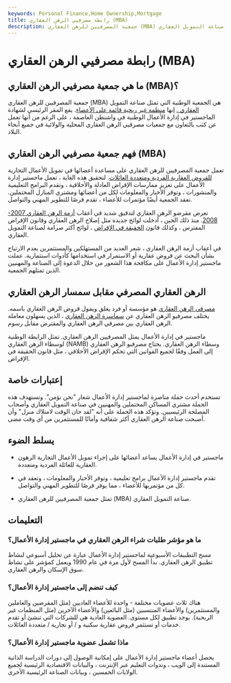 ```yaml
---
keywords: Personal Finance,Home Ownership,Mortgage
title: رابطة مصرفيي الرهن العقاري (MBA)
description: جمعية المصرفيين للرهن العقاري (MBA) هي جمعية وطنية تمثل صناعة التمويل العقاري.
---
```


# رابطة مصرفيي الرهن العقاري (MBA)
## ما هي جمعية مصرفيي الرهن العقاري (MBA)؟

جمعية المصرفيين للرهن العقاري (MBA) هي الجمعية الوطنية التي تمثل صناعة التمويل [العقاري .](/realestate) إنها [منظمة غير ربحية قائمة على الأعضاء](/non-profitorganization). يقع المقر الرئيسي لشهادة الماجستير في إدارة الأعمال الوطنية في واشنطن العاصمة ، على الرغم من أنها تعمل عن كثب بالتعاون مع جمعيات مصرفيي الرهن العقاري المحلية والولائية في جميع أنحاء البلاد.

## فهم جمعية مصرفيي الرهن العقاري (MBA)

تعمل جمعية المصرفيين للرهن العقاري على مساعدة أعضائها في تمويل الأعمال التجارية [للقروض العقارية الفردية ومتعددة العائلات](/home-mortgage). لتحقيق هذه الغاية ، تعمل ماجستير إدارة الأعمال على تعزيز ممارسات الإقراض العادلة والأخلاقية ، وتقدم البرامج التعليمية والمنشورات ، وتوفر الأخبار والمعلومات لكل من أعضائها ومشتري المنازل المحتملين. تعقد الجمعية أيضًا مؤتمرات للأعضاء ، تقدم فرصًا للتطوير المهني والتواصل.

تعرض مقرضو الرهن العقاري لتدقيق شديد في أعقاب [أزمة الرهن العقاري 2007-2008](/subprime-meltdown). منذ ذلك الحين ، أدخلت لوائح جديدة مثل إصلاح الرهن العقاري وقانون الإقراض المفترس ، وكذلك قانون [الحقيقة في الإقراض](/tila) ، لوائح أكثر صرامة لصناعة التمويل العقاري.

في أعقاب أزمة الرهن العقاري ، شعر العديد من المستهلكين والمستثمرين بعدم الارتياح بشأن البحث عن قروض عقارية أو الاستمرار في استخدامها كأدوات استثمارية. عملت ماجستير إدارة الأعمال على مكافحة هذا الشعور من خلال الدعوة إلى الصناعة والمهنيين الذين تمثلهم الجمعية.

## الرهن العقاري المصرفي مقابل سمسار الرهن العقاري

[مصرفي الرهن العقاري](/mortgagebanker) هو مؤسسة أو فرد يغلق ويمول قروض الرهن العقاري باسمه. يختلف مصرفيو الرهن العقاري عن [سماسرة الرهن العقاري](/mortgagebroker) ، الذين يسهلون معاملة الرهن العقاري بين مصرفي الرهن العقاري والمقترض مقابل رسوم.

ماجستير في إدارة الأعمال يمثل المصرفيين الرهن العقاري. تمثل الرابطة الوطنية لوسطاء الرهن العقاري (NAMB) وسطاء الرهن العقاري. يحتاج مصرفيو الرهن العقاري إلى العمل وفقًا لجميع القوانين التي تحكم الإقراض الأخلاقي ، مثل قانون الحقيقة في الإقراض.

## إعتبارات خاصة

تستخدم أحدث حملة مناصرة لماجستير إدارة الأعمال شعار "نحن نؤمن". وتستهدف هذه الحملة مشتري المساكن المحتملين والمهنيين في صناعة التمويل العقاري وأصحاب المصلحة الرئيسيين. وتؤكد هذه الحملة على أنه "لقد حان الوقت لامتلاك منزل" وأن أصبحت صناعة الرهن العقاري أكثر شفافية وأمانًا للمستثمرين من أي وقت مضى.

## يسلط الضوء

- ماجستير في إدارة الأعمال يساعد أعضائها على إجراء تمويل الأعمال التجارية الرهون العقارية للعائلة الفردية ومتعددة.

- تقدم ماجستير إدارة الأعمال برامج تعليمية ، وتوفر الأخبار والمعلومات ، وتعقد في كل من مؤتمريها للأعضاء ، مما يوفر فرصًا للتطوير المهني والتواصل.

- تمثل جمعية المصرفيين للرهن العقاري (MBA) صناعة التمويل العقاري.

## التعليمات

### ما هو مؤشر طلبات شراء الرهن العقاري في ماجستير إدارة الأعمال؟

مسح التطبيقات الأسبوعية لماجستير إدارة الأعمال عبارة عن تحليل أسبوعي لنشاط تطبيق الرهن العقاري. بدأ المسح لأول مرة في عام 1990 ويعمل كمؤشر على نشاط سوق الإسكان والرهن العقاري.

### كيف تنضم إلى ماجستير إدارة الأعمال؟

هناك ثلاث عضويات مختلفة - واحدة للأعضاء العاديين (مثل المقرضين والعاملين والمستثمرين) والأعضاء المنتسبين (مثل البائعين) والأعضاء الآخرين (مثل المنظمات غير الربحية). يوجد تطبيق لكل مستوى. العضوية العادية هي للشركات التي تنشئ أو تقدم خدمات أو تستثمر قروض عقارية سكنية و / أو تجارية / متعددة العائلات.

### ماذا تشمل عضوية ماجستير إدارة الأعمال؟

يحصل أعضاء ماجستير إدارة الأعمال على إمكانية الوصول إلى دورات الدراسة الذاتية المستندة إلى الويب ، وندوات التعليم عبر الإنترنت ، والبيانات الاقتصادية الرئيسية لجميع الولايات الخمسين ، وبيانات الصناعة الرئيسية الأخرى.

